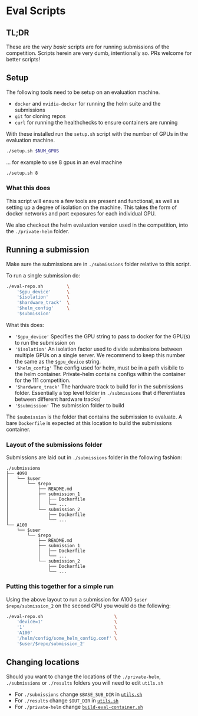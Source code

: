﻿# Eval Scripts

## TL;DR

These are the _very basic_ scripts are for running submissions of the competition. Scripts herein are very dumb, intentionally so. PRs welcome for better scripts!

## Setup

The following tools need to be setup on an evaluation machine.

* `docker` and `nvidia-docker` for running the helm suite and the submissions
* `git` for cloning repos
* `curl` for running the healthchecks to ensure containers are running

With these installed run the `setup.sh` script with the number of GPUs in the evaluation machine.

```sh
./setup.sh $NUM_GPUS
```

... for example to use 8 gpus in an eval machine

```sh
./setup.sh 8
```

### What this does
This script will ensure a few tools are present and functional, as well as setting up a degree of isolation on the machine.
This takes the form of docker networks and port exposures for each individual GPU.

We also checkout the helm evaluation version used in the competition, into the `./private-helm` folder.

## Running a submission
Make sure the submissions are in `./submissions` folder relative to this script.

To run a single submission do:

```sh
./eval-repo.sh         \
    '$gpu_device'      \
    '$isolation'       \
    '$hardware_track'  \
    '$helm_config'     \
    '$submission'
```

What this does:

* `'$gpu_device'` Specifies the GPU string to pass to docker for the GPU(s) to run the submission on
* `'$isolation'` An isolation factor used to divide submissions between multiple GPUs on a single server. We recommend to keep this number the same as the `$gpu_device` string.
* `'$helm_config'` The config used for helm, must be in a path visibile to the helm container. Private-helm contains configs within the container for the 111 competition.
* `'$hardware_track'` The hardware track to build for in the submissions folder. Essentially a top level folder in `./submissions` that differentiates between different hardware tracks/
* `'$submission'` The submission folder to build

The `$submission` is the folder that contains the submission to evaluate. A bare `Dockerfile` is expected at this location to build the submissions container.

### Layout of the submissions folder
Submissions are laid out in `./submissions` folder in the following fashion:

```
./submissions
├── 4090
│   └── $user
│       └── $repo
│           ├── README.md
│           ├── submission_1
│           │   ├── Dockerfile
│           │   └── ...
│           └── submission_2
│               ├── Dockerfile
│               └── ...
└── A100
    └── $user
        └── $repo
            ├── README.md
            ├── submission_1
            │   ├── Dockerfile
            │   └── ...
            └── submission_2
                ├── Dockerfile
                └── ...
```

### Putting this together for a simple run

Using the above layout to run a submission for A100 `$user` `$repo/submission_2` on the second GPU you would do the following:

```sh
./eval-repo.sh                           \
    'device=1'                           \
    '1'                                  \
    'A100'                               \
    '/helm/config/some_helm_config.conf' \
    '$user/$repo/submission_2'
```

## Changing locations
Should you want to change the locations of the `./private-helm`, `./submissions` or `./results` folders you will need to edit `utils.sh`

* For `./submissions` change `$BASE_SUB_DIR` in [`utils.sh`](utils.sh)
* For `./results` change `$OUT_DIR` in [`utils.sh`](utils.sh)
* For `./private-helm` change [`build-eval-container.sh`](build-eval-container.sh)